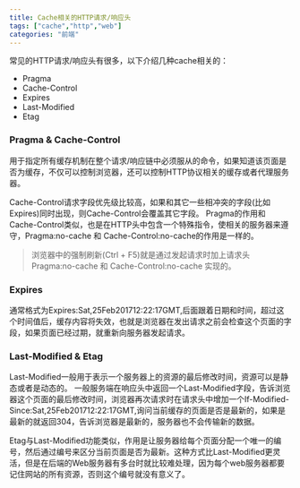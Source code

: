 ```yaml
---
title: Cache相关的HTTP请求/响应头
tags: ["cache","http","web"]
categories: "前端"
---
```


常见的HTTP请求/响应头有很多，以下介绍几种cache相关的：

* Pragma
* Cache-Control
* Expires
* Last-Modified
* Etag

### Pragma & Cache-Control
用于指定所有缓存机制在整个请求/响应链中必须服从的命令，如果知道该页面是否为缓存，不仅可以控制浏览器，还可以控制HTTP协议相关的缓存或者代理服务器。

Cache-Control请求字段优先级比较高，如果和其它一些相冲突的字段(比如Expires)同时出现，则Cache-Control会覆盖其它字段。
Pragma的作用和Cache-Control类似，也是在HTTP头中包含一个特殊指令，使相关的服务器来遵守，Pragma:no-cache 和 Cache-Control:no-cache的作用是一样的。

> 浏览器中的强制刷新(Ctrl + F5)就是通过发起请求时加上请求头 Pragma:no-cache 和 Cache-Control:no-cache 实现的。

### Expires 
通常格式为Expires:Sat,25Feb201712:22:17GMT,后面跟着日期和时间，超过这个时间值后，缓存内容将失效，也就是浏览器在发出请求之前会检查这个页面的字段，如果页面已经过期，就重新向服务器发起请求。

### Last-Modified & Etag
Last-Modified一般用于表示一个服务器上的资源的最后修改时间，资源可以是静态或者是动态的。
一般服务端在响应头中返回一个Last-Modified字段，告诉浏览器这个页面的最后修改时间，浏览器再次请求时在请求头中增加一个If-Modified-Since:Sat,25Feb201712:22:17GMT,询问当前缓存的页面是否是最新的，如果是最新的就返回304，告诉浏览器是最新的，服务器也不会传输新的数据。

Etag与Last-Modified功能类似，作用是让服务器给每个页面分配一个唯一的编号，然后通过编号来区分当前页面是否为最新。这种方式比Last-Modified更灵活，但是在后端的Web服务器有多台时就比较难处理，因为每个web服务器都要记住网站的所有资源，否则这个编号就没有意义了。
